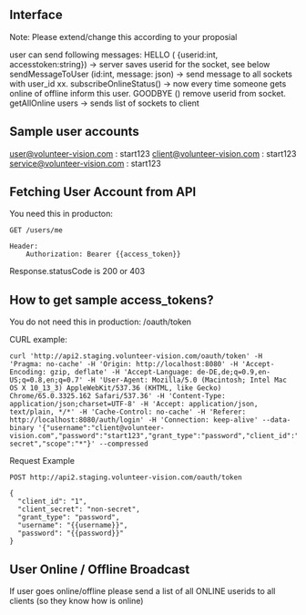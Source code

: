 

Interface
----------------

Note: Please extend/change this according to your proposial

user can send following messages:
HELLO ( {userid:int, accesstoken:string}) -> server saves userid for the socket, see below
sendMessageToUser (id:int, message: json) -> send message to all sockets with user_id xx.
subscribeOnlineStatus() -> now every time someone gets online of offline inform this user.
GOODBYE () remove userid from socket.
getAllOnline users -> sends list of sockets to client



Sample user accounts
--------------------

user@volunteer-vision.com : start123
client@volunteer-vision.com : start123
service@volunteer-vision.com : start123



Fetching User Account from API
--------------------
You need this in producton:

    GET /users/me

    Header:
        Authorization: Bearer {{access_token}}

Response.statusCode is 200 or 403



How to get sample access_tokens?
----------------------

You do not need this in production: /oauth/token

CURL example:

    curl 'http://api2.staging.volunteer-vision.com/oauth/token' -H 'Pragma: no-cache' -H 'Origin: http://localhost:8080' -H 'Accept-Encoding: gzip, deflate' -H 'Accept-Language: de-DE,de;q=0.9,en-US;q=0.8,en;q=0.7' -H 'User-Agent: Mozilla/5.0 (Macintosh; Intel Mac OS X 10_13_3) AppleWebKit/537.36 (KHTML, like Gecko) Chrome/65.0.3325.162 Safari/537.36' -H 'Content-Type: application/json;charset=UTF-8' -H 'Accept: application/json, text/plain, */*' -H 'Cache-Control: no-cache' -H 'Referer: http://localhost:8080/auth/login' -H 'Connection: keep-alive' --data-binary '{"username":"client@volunteer-vision.com","password":"start123","grant_type":"password","client_id":"1","client_secret":"non-secret","scope":"*"}' --compressed

Request Example

    POST http://api2.staging.volunteer-vision.com/oauth/token

    {
      "client_id": "1",
      "client_secret": "non-secret",
      "grant_type": "password",
      "username": "{{username}}",
      "password": "{{password}}"
    }
    
    
User Online / Offline Broadcast
--------------------

If user goes online/offline please send a list of all ONLINE userids to all clients (so they know how is online)

 


